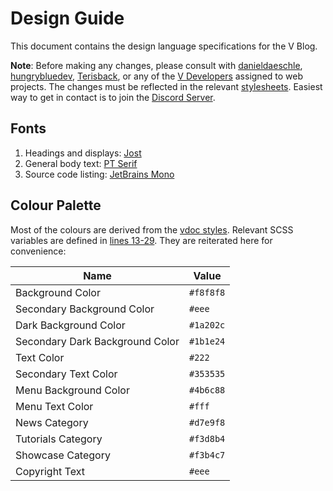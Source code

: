 # Design Guide

This document contains the design language specifications for the V Blog.

**Note**: Before making any changes, please consult with
[danieldaeschle](https://github.com/danieldaeschle),
[hungrybluedev](https://github.com/hungrybluedev),
[Terisback](https://github.com/Terisback),
or any of the [V Developers](https://github.com/orgs/vlang/people)
assigned to web projects. The changes must be reflected in the relevant
[stylesheets](/src/scss). Easiest way to get in contact is to join the
[Discord Server](https://discord.gg/vlang).

## Fonts

1. Headings and displays: [Jost](https://fonts.google.com/specimen/Jost)
2. General body text: [PT Serif](https://fonts.google.com/specimen/PT+Serif)
3. Source code listing: [JetBrains Mono](https://fonts.google.com/specimen/JetBrains+Mono)

## Colour Palette

Most of the colours are derived from the
[vdoc styles](https://github.com/vlang/v/blob/master/cmd/tools/vdoc/resources/doc.css).
Relevant SCSS variables are defined in
[lines 13-29](https://github.com/vlang/vlang-blog/blob/3875369629ea4ab1e1fe80689d462531195a9037/src/scss/default.scss#L13-L29).
They are reiterated here for convenience:

| Name                            | Value     |
| ------------------------------- | --------- |
| Background Color                | `#f8f8f8` |
| Secondary Background Color      | `#eee`    |
| Dark Background Color           | `#1a202c` |
| Secondary Dark Background Color | `#1b1e24` |
| Text Color                      | `#222`    |
| Secondary Text Color            | `#353535` |
| Menu Background Color           | `#4b6c88` |
| Menu Text Color                 | `#fff`    |
| News Category                   | `#d7e9f8` |
| Tutorials Category              | `#f3d8b4` |
| Showcase Category               | `#f3b4c7` |
| Copyright Text                  | `#eee`    |
